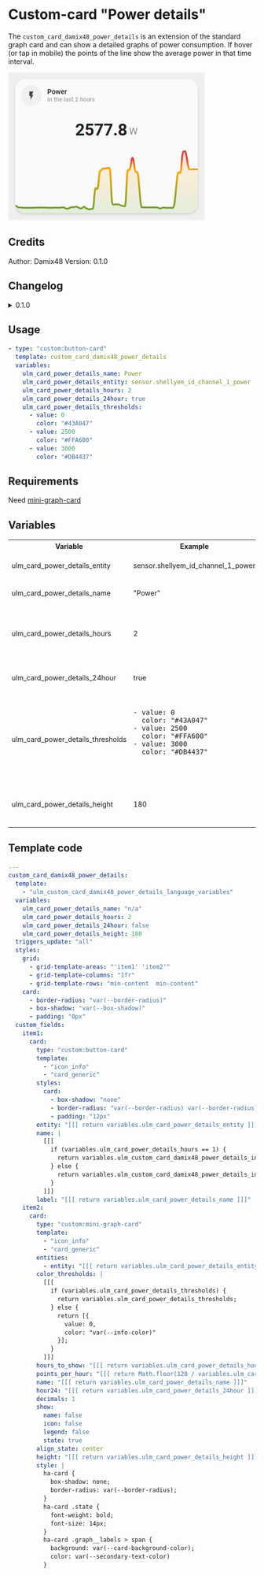 # Custom-card "Power details"

The `custom_card_damix48_power_details` is an extension of the standard graph card and can show a detailed graphs of power consumption. If hover (or tap in mobile) the points of the line show the average power in that time interval.

![Power details](../../../../../assets/screenshots/custom_power_details.png)

## Credits
Author: Damix48
Version: 0.1.0

## Changelog
<details>
<summary>0.1.0</summary>
Initial release.
</details>

## Usage

```yaml
- type: "custom:button-card"
  template: custom_card_damix48_power_details
  variables:
    ulm_card_power_details_name: Power
    ulm_card_power_details_entity: sensor.shellyem_id_channel_1_power
    ulm_card_power_details_hours: 2
    ulm_card_power_details_24hour: true
    ulm_card_power_details_thresholds:
      - value: 0
        color: "#43A047"
      - value: 2500
        color: "#FFA600"
      - value: 3000
        color: "#DB4437"
```

## Requirements
Need [mini-graph-card](https://github.com/kalkih/mini-graph-card)

## Variables
<table>
<tr>
<th>Variable</th>
<th>Example</th>
<th>Required</th>
<th>Explanation</th>
</tr>
<tr>
<td>ulm_card_power_details_entity</td>
<td>sensor.shellyem_id_channel_1_power</td>
<td>yes</td>
<td>Power sensor entity</td>
</tr>
<tr>
<td>ulm_card_power_details_name</td>
<td>"Power"</td>
<td>no</td>
<td>Name to show on card.</td>
</tr>
<tr>
<td>ulm_card_power_details_hours</td>
<td>2</td>
<td>no</td>
<td>Number of hour to show in the graph (2 is the default value)</td>
</tr>
<tr>
<td>ulm_card_power_details_24hour</td>
<td>true</td>
<td>no</td>
<td>Switch from AM/PM (default) to 24h format</td>
</tr>
<tr>
<td>ulm_card_power_details_thresholds</td>
<td>
<pre>
- value: 0
  color: "#43A047"
- value: 2500
  color: "#FFA600"
- value: 3000
  color: "#DB4437"
<pre>
</td>
<td>no</td>
<td>Thresholds to change color in the graph according to power value (default is only one color)</td>
</tr>
<tr>
<td>ulm_card_power_details_height</td>
<td>180</td>
<td>no</td>
<td>Height of the graph (180 is the default value)</td>
</tr>
</table>

## Template code

```yaml
---
custom_card_damix48_power_details:
  template:
    - "ulm_custom_card_damix48_power_details_language_variables"
  variables:
    ulm_card_power_details_name: "n/a"
    ulm_card_power_details_hours: 2
    ulm_card_power_details_24hour: false
    ulm_card_power_details_height: 180
  triggers_update: "all"
  styles:
    grid:
      - grid-template-areas: "'item1' 'item2'"
      - grid-template-columns: "1fr"
      - grid-template-rows: "min-content  min-content"
    card:
      - border-radius: "var(--border-radius)"
      - box-shadow: "var(--box-shadow)"
      - padding: "0px"
  custom_fields:
    item1:
      card:
        type: "custom:button-card"
        template:
          - "icon_info"
          - "card_generic"
        styles:
          card:
            - box-shadow: "none"
            - border-radius: "var(--border-radius) var(--border-radius) 0px 0px"
            - padding: "12px"
        entity: "[[[ return variables.ulm_card_power_details_entity ]]]"
        name: |
          [[[
            if (variables.ulm_card_power_details_hours == 1) {
              return variables.ulm_custom_card_damix48_power_details_in_the_last + " " + variables.ulm_custom_card_damix48_power_details_hour;
            } else {
              return variables.ulm_custom_card_damix48_power_details_in_the_lasts + " " + variables.ulm_card_power_details_hours + " " + variables.ulm_custom_card_damix48_power_details_hours;
            }
          ]]]
        label: "[[[ return variables.ulm_card_power_details_name ]]]"
    item2:
      card:
        type: "custom:mini-graph-card"
        template:
          - "icon_info"
          - "card_generic"
        entities:
          - entity: "[[[ return variables.ulm_card_power_details_entity ]]]"
        color_thresholds: |
          [[[
            if (variables.ulm_card_power_details_thresholds) {
              return variables.ulm_card_power_details_thresholds;
            } else {
              return [{
                value: 0,
                color: "var(--info-color)"
              }];
            }
          ]]]
        hours_to_show: "[[[ return variables.ulm_card_power_details_hours ]]]"
        points_per_hour: "[[[ return Math.floor(120 / variables.ulm_card_power_details_hours) ]]]"
        name: "[[[ return variables.ulm_card_power_details_name ]]]"
        hour24: "[[[ return variables.ulm_card_power_details_24hour ]]]"
        decimals: 1
        show:
          name: false
          icon: false
          legend: false
          state: true
        align_state: center
        height: "[[[ return variables.ulm_card_power_details_height ]]]"
        style: |
          ha-card {
            box-shadow: none;
            border-radius: var(--border-radius);
          }
          ha-card .state {
            font-weight: bold;
            font-size: 14px;
          }
          ha-card .graph__labels > span {
            background: var(--card-background-color);
            color: var(--secondary-text-color)
          }
```
